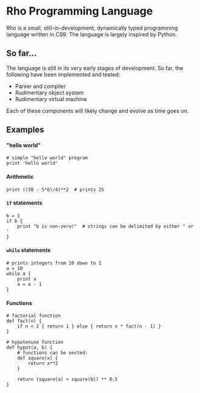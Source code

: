 Rho Programming Language
========================

*Rho* is a small, still-in-development, dynamically typed programming language written in C99. The language is largely inspired by Python.

So far...
---------

The language is still in its very early stages of development. So far, the following have been implemented and tested:

- Parser and compiler
- Rudimentary object system
- Rudimentary virtual machine

Each of these components will likely change and evolve as time goes on.

Examples
--------

#### "hello world"

    # simple "hello world" program
    print 'hello world'

#### Arithmetic

    print ((50 - 5*6)/4)**2  # prints 25

#### `if` statements

    b = 1
    if b {
    	print "b is non-zero!"  # strings can be delimited by either " or '
	}
	
#### `while` statements

    # prints integers from 10 down to 1
    a = 10
    while a {
	    print a
	    a = a - 1
    }
    
#### Functions

    # factorial function
    def fact(n) {
        if n < 2 { return 1 } else { return n * fact(n - 1) }
    }

    # hypotenuse function
    def hypot(a, b) {
        # functions can be nested:
        def square(x) {
            return x**2
        }
        
        return (square(a) + square(b)) ** 0.5
    }
